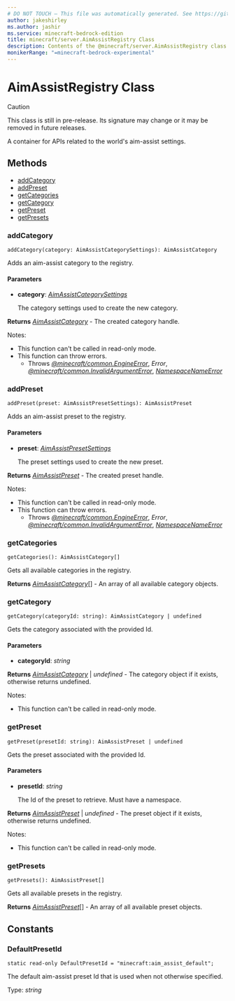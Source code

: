 ```yaml
---
# DO NOT TOUCH — This file was automatically generated. See https://github.com/mojang/minecraftapidocsgenerator to modify descriptions, examples, etc.
author: jakeshirley
ms.author: jashir
ms.service: minecraft-bedrock-edition
title: minecraft/server.AimAssistRegistry Class
description: Contents of the @minecraft/server.AimAssistRegistry class.
monikerRange: "=minecraft-bedrock-experimental"
---
```

# AimAssistRegistry Class

> [!CAUTION]
> This class is still in pre-release.  Its signature may change or it may be removed in future releases.

A container for APIs related to the world's aim-assist settings.

## Methods
- [addCategory](#addcategory)
- [addPreset](#addpreset)
- [getCategories](#getcategories)
- [getCategory](#getcategory)
- [getPreset](#getpreset)
- [getPresets](#getpresets)

### **addCategory**
`
addCategory(category: AimAssistCategorySettings): AimAssistCategory
`

Adds an aim-assist category to the registry.

#### **Parameters**
- **category**: [*AimAssistCategorySettings*](AimAssistCategorySettings.md)
  
  The category settings used to create the new category.

**Returns** [*AimAssistCategory*](AimAssistCategory.md) - The created category handle.
  
Notes:
- This function can't be called in read-only mode.
- This function can throw errors.
  - Throws [*@minecraft/common.EngineError*](../../minecraft/common/EngineError.md), *Error*, [*@minecraft/common.InvalidArgumentError*](../../minecraft/common/InvalidArgumentError.md), [*NamespaceNameError*](NamespaceNameError.md)

### **addPreset**
`
addPreset(preset: AimAssistPresetSettings): AimAssistPreset
`

Adds an aim-assist preset to the registry.

#### **Parameters**
- **preset**: [*AimAssistPresetSettings*](AimAssistPresetSettings.md)
  
  The preset settings used to create the new preset.

**Returns** [*AimAssistPreset*](AimAssistPreset.md) - The created preset handle.
  
Notes:
- This function can't be called in read-only mode.
- This function can throw errors.
  - Throws [*@minecraft/common.EngineError*](../../minecraft/common/EngineError.md), *Error*, [*@minecraft/common.InvalidArgumentError*](../../minecraft/common/InvalidArgumentError.md), [*NamespaceNameError*](NamespaceNameError.md)

### **getCategories**
`
getCategories(): AimAssistCategory[]
`

Gets all available categories in the registry.

**Returns** [*AimAssistCategory*](AimAssistCategory.md)[] - An array of all available category objects.

### **getCategory**
`
getCategory(categoryId: string): AimAssistCategory | undefined
`

Gets the category associated with the provided Id.

#### **Parameters**
- **categoryId**: *string*

**Returns** [*AimAssistCategory*](AimAssistCategory.md) | *undefined* - The category object if it exists, otherwise returns undefined.
  
Notes:
- This function can't be called in read-only mode.

### **getPreset**
`
getPreset(presetId: string): AimAssistPreset | undefined
`

Gets the preset associated with the provided Id.

#### **Parameters**
- **presetId**: *string*
  
  The Id of the preset to retrieve. Must have a namespace.

**Returns** [*AimAssistPreset*](AimAssistPreset.md) | *undefined* - The preset object if it exists, otherwise returns undefined.
  
Notes:
- This function can't be called in read-only mode.

### **getPresets**
`
getPresets(): AimAssistPreset[]
`

Gets all available presets in the registry.

**Returns** [*AimAssistPreset*](AimAssistPreset.md)[] - An array of all available preset objects.

## Constants

### **DefaultPresetId**
`static read-only DefaultPresetId = "minecraft:aim_assist_default";`

The default aim-assist preset Id that is used when not otherwise specified.

Type: *string*

